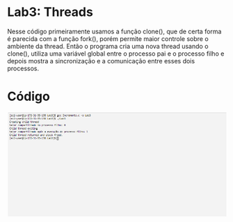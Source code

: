 # Lab3: Threads

Nesse código primeiramente usamos a função clone(), que de certa forma é parecida com a função fork(), porém permite maior controle sobre o ambiente da thread. Então o programa cria uma nova thread usando o clone(), utiliza uma variável global entre o processo pai e o processo filho e depois mostra a sincronização e a comunicação entre esses dois processos.

# Código

![Texto Alternativo](https://github.com/Neto-Sciamarelli/SO/blob/main/Lab3/img3.PNG)
